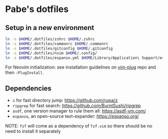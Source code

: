 # Pabe's dotfiles

## Setup in a new environment

```bash
ln -s $HOME/.dotfiles/zshrc $HOME/.zshrc
ln -s $HOME/.dotfiles/commonrc $HOME/.commonrc
ln -s $HOME/.dotfiles/gitconfig $HOME/.gitconfig
ln -s $HOME/.dotfiles/nvim $HOME/.config/
ln -s $HOME/.dotfiles/espanso.yml $HOME/Library/Application\ Support/espanso/match/own.yml
```

For Neovim initialization: see installation guidelines on [vim-plug](https://github.com/junegunn/vim-plug) repo and then `:PlugInstall`.


## Dependencies

- `z` for fast directory jump: https://github.com/rupa/z
- `ripgrep` for fast search: https://github.com/BurntSushi/ripgrep
- `asdf`, one version manager to rule them all: https://asdf-vm.com/
- `espanso`, an open-source text-expander: https://espanso.org/

NOTE: `fzf` will come as a dependency of `fzf.vim` so there should be no need to install it separately

